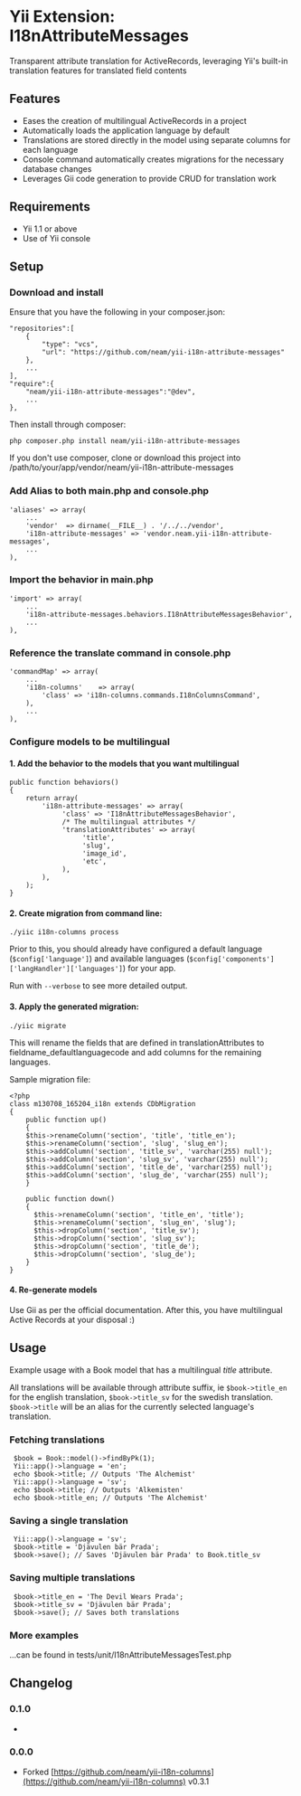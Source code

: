 Yii Extension: I18nAttributeMessages
==========================

Transparent attribute translation for ActiveRecords, leveraging Yii's built-in translation features for translated field contents

Features
--------

 * Eases the creation of multilingual ActiveRecords in a project
 * Automatically loads the application language by default
 * Translations are stored directly in the model using separate columns for each language
 * Console command automatically creates migrations for the necessary database changes
 * Leverages Gii code generation to provide CRUD for translation work

Requirements
------------------

 * Yii 1.1 or above
 * Use of Yii console

Setup
-----

### Download and install

Ensure that you have the following in your composer.json:

    "repositories":[
        {
            "type": "vcs",
            "url": "https://github.com/neam/yii-i18n-attribute-messages"
        },
        ...
    ],
    "require":{
        "neam/yii-i18n-attribute-messages":"@dev",
        ...
    },

Then install through composer:

    php composer.php install neam/yii-i18n-attribute-messages

If you don't use composer, clone or download this project into /path/to/your/app/vendor/neam/yii-i18n-attribute-messages

### Add Alias to both main.php and console.php
    'aliases' => array(
        ...
        'vendor'  => dirname(__FILE__) . '/../../vendor',
        'i18n-attribute-messages' => 'vendor.neam.yii-i18n-attribute-messages',
        ...
    ),

### Import the behavior in main.php

    'import' => array(
        ...
        'i18n-attribute-messages.behaviors.I18nAttributeMessagesBehavior',
        ...
    ),


### Reference the translate command in console.php

    'commandMap' => array(
        ...
        'i18n-columns'    => array(
            'class' => 'i18n-columns.commands.I18nColumnsCommand',
        ),
        ...
    ),


### Configure models to be multilingual

#### 1. Add the behavior to the models that you want multilingual

    public function behaviors()
    {
        return array(
            'i18n-attribute-messages' => array(
                 'class' => 'I18nAttributeMessagesBehavior',
                 /* The multilingual attributes */
                 'translationAttributes' => array(
                      'title',
                      'slug',
                      'image_id',
                      'etc',
                 ),
            ),
        );
    }

#### 2. Create migration from command line:

`./yiic i18n-columns process`

Prior to this, you should already have configured a default language (`$config['language']`) and available languages (`$config['components']['langHandler']['languages']`) for your app.

Run with `--verbose` to see more detailed output.

#### 3. Apply the generated migration:

`./yiic migrate`

This will rename the fields that are defined in translationAttributes to fieldname_defaultlanguagecode and add columns for the remaining languages.

Sample migration file:

	<?php
	class m130708_165204_i18n extends CDbMigration
	{
	    public function up()
	    {
		$this->renameColumn('section', 'title', 'title_en');
		$this->renameColumn('section', 'slug', 'slug_en');
		$this->addColumn('section', 'title_sv', 'varchar(255) null');
		$this->addColumn('section', 'slug_sv', 'varchar(255) null');
		$this->addColumn('section', 'title_de', 'varchar(255) null');
		$this->addColumn('section', 'slug_de', 'varchar(255) null');
	    }

	    public function down()
	    {
	      $this->renameColumn('section', 'title_en', 'title');
	      $this->renameColumn('section', 'slug_en', 'slug');
	      $this->dropColumn('section', 'title_sv');
	      $this->dropColumn('section', 'slug_sv');
	      $this->dropColumn('section', 'title_de');
	      $this->dropColumn('section', 'slug_de');
	    }
	}

#### 4. Re-generate models

Use Gii as per the official documentation. After this, you have multilingual Active Records at your disposal :)

Usage
-----

Example usage with a Book model that has a multilingual *title* attribute.

All translations will be available through attribute suffix, ie `$book->title_en` for the english translation, `$book->title_sv` for the swedish translation. `$book->title` will be an alias for the currently selected language's translation.

### Fetching translations

     $book = Book::model()->findByPk(1);
     Yii::app()->language = 'en';
     echo $book->title; // Outputs 'The Alchemist'
     Yii::app()->language = 'sv';
     echo $book->title; // Outputs 'Alkemisten'
     echo $book->title_en; // Outputs 'The Alchemist'

### Saving a single translation

     Yii::app()->language = 'sv';
     $book->title = 'Djävulen bär Prada';
     $book->save(); // Saves 'Djävulen bär Prada' to Book.title_sv

### Saving multiple translations

     $book->title_en = 'The Devil Wears Prada';
     $book->title_sv = 'Djävulen bär Prada';
     $book->save(); // Saves both translations

### More examples

...can be found in tests/unit/I18nAttributeMessagesTest.php

Changelog
---------

### 0.1.0

-

### 0.0.0

- Forked [https://github.com/neam/yii-i18n-columns](https://github.com/neam/yii-i18n-columns) v0.3.1

